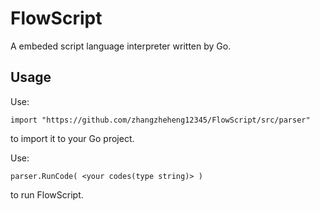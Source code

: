# FlowScript 
A embeded script language interpreter written by Go. 

## Usage
Use: 

    import "https://github.com/zhangzheheng12345/FlowScript/src/parser" 
to import it to your Go project. 

Use: 

    parser.RunCode( <your codes(type string)> )
to run FlowScript. 